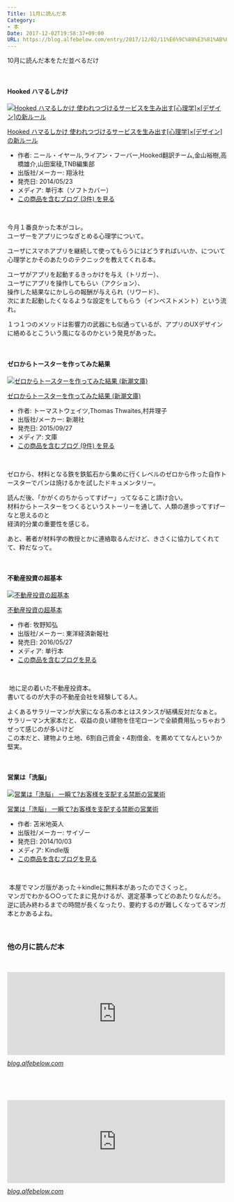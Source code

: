 ```yaml
---
Title: 11月に読んだ本
Category:
- 本
Date: 2017-12-02T19:58:37+09:00
URL: https://blog.alfebelow.com/entry/2017/12/02/11%E6%9C%88%E3%81%AB%E8%AA%AD%E3%82%93%E3%81%A0%E6%9C%AC
---
```


<p>10月に読んだ本をただ並べるだけ</p>
<p> </p>
<h4>Hooked ハマるしかけ </h4>
<div class="freezed">
<div class="hatena-asin-detail"><a href="http://www.amazon.co.jp/exec/obidos/ASIN/4798137863/ab1025-22/"><img class="hatena-asin-detail-image" title="Hooked ハマるしかけ 使われつづけるサービスを生み出す[心理学]×[デザイン]の新ルール" src="https://images-fe.ssl-images-amazon.com/images/I/41P3o6kEXaL._SL160_.jpg" alt="Hooked ハマるしかけ 使われつづけるサービスを生み出す[心理学]×[デザイン]の新ルール" /></a>
<div class="hatena-asin-detail-info">
<p class="hatena-asin-detail-title"><a href="http://www.amazon.co.jp/exec/obidos/ASIN/4798137863/ab1025-22/">Hooked ハマるしかけ 使われつづけるサービスを生み出す[心理学]×[デザイン]の新ルール</a></p>
<ul>
<li><span class="hatena-asin-detail-label">作者:</span> ニール・イヤール,ライアン・フーバー,Hooked翻訳チーム,金山裕樹,高橋雄介,山田案稜,TNB編集部</li>
<li><span class="hatena-asin-detail-label">出版社/メーカー:</span> 翔泳社</li>
<li><span class="hatena-asin-detail-label">発売日:</span> 2014/05/23</li>
<li><span class="hatena-asin-detail-label">メディア:</span> 単行本（ソフトカバー）</li>
<li><a href="http://d.hatena.ne.jp/asin/4798137863/ab1025-22" target="_blank">この商品を含むブログ (3件) を見る</a></li>
</ul>
</div>
<div class="hatena-asin-detail-foot"> </div>
</div>
</div>
<p>今月１番良かった本がコレ。<br />ユーザーをアプリにつなぎとめる心理学について。</p>
<p>ユーザにスマホアプリを継続して使ってもらうにはどうすればいいか、について心理学とかそのあたりのテクニックを教えてくれる本。</p>
<p>ユーザがアプリを起動するきっかけを与え（トリガー）、<br />ユーザにアプリを操作してもらい（アクション）、<br />操作した結果なにかしらの報酬が与えられ（リワード）、<br />次にまた起動したくなるような設定をしてもらう（インベストメント）という流れ。</p>
<p>１つ１つのメソッドは影響力の武器にも似通っているが、アプリのUXデザインに絡めるとこういう風になるのかという発見があった。</p>
<p> </p>
<h4>ゼロからトースターを作ってみた結果</h4>
<div class="freezed">
<div class="hatena-asin-detail"><a href="http://www.amazon.co.jp/exec/obidos/ASIN/4102200029/ab1025-22/"><img class="hatena-asin-detail-image" title="ゼロからトースターを作ってみた結果 (新潮文庫)" src="https://images-fe.ssl-images-amazon.com/images/I/51qMEltLlyL._SL160_.jpg" alt="ゼロからトースターを作ってみた結果 (新潮文庫)" /></a>
<div class="hatena-asin-detail-info">
<p class="hatena-asin-detail-title"><a href="http://www.amazon.co.jp/exec/obidos/ASIN/4102200029/ab1025-22/">ゼロからトースターを作ってみた結果 (新潮文庫)</a></p>
<ul>
<li><span class="hatena-asin-detail-label">作者:</span> トーマストウェイツ,Thomas Thwaites,村井理子</li>
<li><span class="hatena-asin-detail-label">出版社/メーカー:</span> 新潮社</li>
<li><span class="hatena-asin-detail-label">発売日:</span> 2015/09/27</li>
<li><span class="hatena-asin-detail-label">メディア:</span> 文庫</li>
<li><a href="http://d.hatena.ne.jp/asin/4102200029/ab1025-22" target="_blank">この商品を含むブログ (9件) を見る</a></li>
</ul>
</div>
<div class="hatena-asin-detail-foot"> </div>
</div>
</div>
<p>ゼロから、材料となる鉄を鉄鉱石から集めに行くレベルのゼロから作った自作トースターでパンは焼けるかを試したドキュメンタリー。</p>
<p>読んだ後、「かがくのちからってすげー」ってなること請け合い。<br />材料からトースターをつくるというストーリーを通して、人類の進歩ってすげーなと思えるのと<br />経済的分業の重要性を感じる。</p>
<p>あと、著者が材料学の教授とかに連絡取るんだけど、きさくに協力してくれてて、粋だなって。</p>
<p> </p>
<h4>不動産投資の超基本</h4>
<div class="freezed">
<div class="hatena-asin-detail"><a href="http://www.amazon.co.jp/exec/obidos/ASIN/4492733329/ab1025-22/"><img class="hatena-asin-detail-image" title="不動産投資の超基本" src="https://images-fe.ssl-images-amazon.com/images/I/51DgilUFk2L._SL160_.jpg" alt="不動産投資の超基本" /></a>
<div class="hatena-asin-detail-info">
<p class="hatena-asin-detail-title"><a href="http://www.amazon.co.jp/exec/obidos/ASIN/4492733329/ab1025-22/">不動産投資の超基本</a></p>
<ul>
<li><span class="hatena-asin-detail-label">作者:</span> 牧野知弘</li>
<li><span class="hatena-asin-detail-label">出版社/メーカー:</span> 東洋経済新報社</li>
<li><span class="hatena-asin-detail-label">発売日:</span> 2016/05/27</li>
<li><span class="hatena-asin-detail-label">メディア:</span> 単行本</li>
<li><a href="http://d.hatena.ne.jp/asin/4492733329/ab1025-22" target="_blank">この商品を含むブログを見る</a></li>
</ul>
</div>
<div class="hatena-asin-detail-foot"> </div>
</div>
</div>
<p> 地に足の着いた不動産投資本。<br />書いてるのが大手の不動産会社を経験してる人。</p>
<p>よくあるサラリーマンが大家になる系の本とはスタンスが結構反対だなぁと。<br />サラリーマン大家本だと、収益の良い建物を住宅ローンで全額費用払っちゃおうぜって感じのが多いけど<br />この本だと、建物より土地、6割自己資金・4割借金、を薦めててなんというか堅実。</p>
<p> </p>
<h4>営業は「洗脳」</h4>
<div class="freezed">
<div class="hatena-asin-detail"><a href="http://www.amazon.co.jp/exec/obidos/ASIN/B00O4TE65S/ab1025-22/"><img class="hatena-asin-detail-image" title="営業は「洗脳」 一瞬て?お客様を支配する禁断の営業術" src="https://images-fe.ssl-images-amazon.com/images/I/51oy7iqglJL._SL160_.jpg" alt="営業は「洗脳」 一瞬て?お客様を支配する禁断の営業術" /></a>
<div class="hatena-asin-detail-info">
<p class="hatena-asin-detail-title"><a href="http://www.amazon.co.jp/exec/obidos/ASIN/B00O4TE65S/ab1025-22/">営業は「洗脳」 一瞬て?お客様を支配する禁断の営業術</a></p>
<ul>
<li><span class="hatena-asin-detail-label">作者:</span> 苫米地英人</li>
<li><span class="hatena-asin-detail-label">出版社/メーカー:</span> サイゾー</li>
<li><span class="hatena-asin-detail-label">発売日:</span> 2014/10/03</li>
<li><span class="hatena-asin-detail-label">メディア:</span> Kindle版</li>
<li><a href="http://d.hatena.ne.jp/asin/B00O4TE65S/ab1025-22" target="_blank">この商品を含むブログを見る</a></li>
</ul>
</div>
<div class="hatena-asin-detail-foot"> </div>
</div>
</div>
<p> 本屋でマンガ版があった＋kindleに無料本があったのでさくっと。<br />マンガでわかる○○ってたまに見かけるが、選定基準ってどのあたりなんだろ。<br />逆に読み終わるまでの時間が長くなったり、要約するのが難しくなってるマンガ本とかあるよね。</p>
<p> </p>

### 他の月に読んだ本

<p> </p>
<p><iframe class="embed-card embed-blogcard" style="display: block; width: 100%; height: 190px; max-width: 500px; margin: 10px 0px;" title="10月に読んだ本 - FUN YOU BLOG" src="https://hatenablog-parts.com/embed?url=http%3A%2F%2Fblog.alfebelow.com%2Fentry%2F2017%2F10%2F31%2F10%25E6%259C%2588%25E3%2581%25AB%25E8%25AA%25AD%25E3%2582%2593%25E3%2581%25A0%25E6%259C%25AC" frameborder="0" scrolling="no"></iframe><cite class="hatena-citation"><a href="http://blog.alfebelow.com/entry/2017/10/31/10%E6%9C%88%E3%81%AB%E8%AA%AD%E3%82%93%E3%81%A0%E6%9C%AC">blog.alfebelow.com</a></cite></p>
<p> </p>
<p> </p>
<p><iframe class="embed-card embed-blogcard" style="display: block; width: 100%; height: 190px; max-width: 500px; margin: 10px 0px;" title="2017年9月に読んだ本 - FUN YOU BLOG" src="https://hatenablog-parts.com/embed?url=http%3A%2F%2Fblog.alfebelow.com%2Fentry%2F2017%2F10%2F01%2F2017%25E5%25B9%25B49%25E6%259C%2588%25E3%2581%25AB%25E8%25AA%25AD%25E3%2582%2593%25E3%2581%25A0%25E6%259C%25AC" frameborder="0" scrolling="no"></iframe><cite class="hatena-citation"><a href="http://blog.alfebelow.com/entry/2017/10/01/2017%E5%B9%B49%E6%9C%88%E3%81%AB%E8%AA%AD%E3%82%93%E3%81%A0%E6%9C%AC">blog.alfebelow.com</a></cite></p>
<p> </p>
